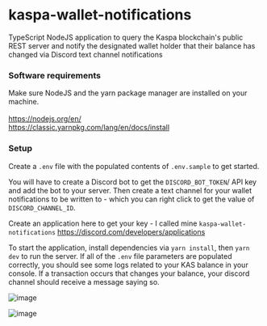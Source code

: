 # kaspa-wallet-notifications

TypeScript NodeJS application to query the Kaspa blockchain's public REST server and notify the designated wallet holder that their balance has changed via Discord text channel notifications

### Software requirements
Make sure NodeJS and the yarn package manager are installed on your machine. <br/> <br/>
https://nodejs.org/en/ <br/>
https://classic.yarnpkg.com/lang/en/docs/install

### Setup 

Create a `.env` file with the populated contents of `.env.sample` to get started. 

You will have to create a Discord bot to get the `DISCORD_BOT_TOKEN`/ API key and add the bot to your server. Then create a text channel for your wallet notifications to be written to - which you can right click to get the value of `DISCORD_CHANNEL_ID`.

Create an application here to get your key - I called mine `kaspa-wallet-notifications` https://discord.com/developers/applications

To start the application, install dependencies via `yarn install`, then `yarn dev` to run the server. If all of the `.env` file parameters are populated correctly, you should see some logs related to your KAS balance in your console. If a transaction occurs that changes your balance, your discord channel should receive a message saying so.

![image](https://user-images.githubusercontent.com/25968605/205409623-421c088b-7617-48cd-a34b-12d30c445767.png)

![image](https://user-images.githubusercontent.com/25968605/205425252-7aeb9747-8fba-4156-832f-909e877383ae.png)

